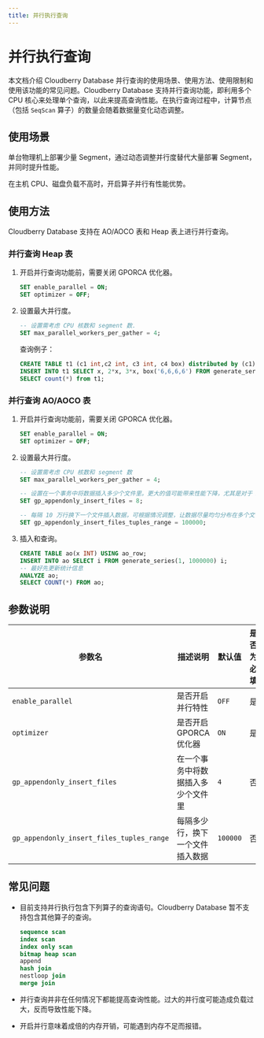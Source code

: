 ```yaml
---
title: 并行执行查询
---
```


# 并行执行查询

本文档介绍 Cloudberry Database 并行查询的使用场景、使用方法、使用限制和使用该功能的常见问题。Cloudberry Database 支持并行查询功能，即利用多个 CPU 核心来处理单个查询，以此来提高查询性能。在执行查询过程中，计算节点（包括 `SeqScan` 算子）的数量会随着数据量变化动态调整。

## 使用场景

单台物理机上部署少量 Segment，通过动态调整并行度替代大量部署 Segment，并同时提升性能。

在主机 CPU、磁盘负载不高时，开启算子并行有性能优势。

## 使用方法

Cloudberry Database 支持在 AO/AOCO 表和 Heap 表上进行并行查询。

### 并行查询 Heap 表

1. 开启并行查询功能前，需要关闭 GPORCA 优化器。

    ```sql
    SET enable_parallel = ON;
    SET optimizer = OFF;
    ```

2. 设置最大并行度。

    ```sql
    -- 设置需考虑 CPU 核数和 segment 数.
    SET max_parallel_workers_per_gather = 4;
    ```

    查询例子：

    ```sql
    CREATE TABLE t1 (c1 int,c2 int, c3 int, c4 box) distributed by (c1);
    INSERT INTO t1 SELECT x, 2*x, 3*x, box('6,6,6,6') FROM generate_series(1,1000000) AS x;
    SELECT count(*) from t1;
    ```

### 并行查询 AO/AOCO 表

1. 开启并行查询功能前，需要关闭 GPORCA 优化器。

    ```sql
    SET enable_parallel = ON;
    SET optimizer = OFF;
    ```

2. 设置最大并行度。

    ```sql
    -- 设置需考虑 CPU 核数和 segment 数
    SET max_parallel_workers_per_gather = 4;

    -- 设置在一个事务中将数据插入多少个文件里。更大的值可能带来性能下降，尤其是对于 AOCO 表。
    SET gp_appendonly_insert_files = 8;

    -- 每隔 10 万行换下一个文件插入数据，可根据情况调整，让数据尽量均匀分布在多个文件上。
    SET gp_appendonly_insert_files_tuples_range = 100000;
    ```

3. 插入和查询。

    ```sql
    CREATE TABLE ao(x INT) USING ao_row;
    INSERT INTO ao SELECT i FROM generate_series(1, 1000000) i;
    -- 最好先更新统计信息
    ANALYZE ao;
    SELECT COUNT(*) FROM ao;
    ```

## 参数说明

| 参数名                                    | 描述说明                           | 默认值   | 是否为必填 | 示例                                                      |
| ----------------------------------------- | ---------------------------------- | -------- | ---------- | --------------------------------------------------------- |
| `enable_parallel`                         | 是否开启并行特性                   | `OFF`    | 是         | `SET enable_parallel = ON;`                         |
| `optimizer`                               | 是否开启 GPORCA 优化器             | `ON`     | 是         | `SET optimizer = OFF;`                              |
| `gp_appendonly_insert_files`              | 在一个事务中将数据插入多少个文件里 | `4`      | 否         | `SET gp_appendonly_insert_files = 8;`                   |
| `gp_appendonly_insert_files_tuples_range` | 每隔多少行，换下一个文件插入数据   | `100000` | 否         | `SET gp_appendonly_insert_files_tuples_range = 100000;` |

## 常见问题

- 目前支持并行执行包含下列算子的查询语句。Cloudberry Database 暂不支持包含其他算子的查询。

    ```sql
    sequence scan
    index scan
    index only scan
    bitmap heap scan
    append
    hash join
    nestloop join
    merge join
    ```

- 并行查询并非在任何情况下都能提高查询性能。过大的并行度可能造成负载过大，反而导致性能下降。
- 开启并行意味着成倍的内存开销，可能遇到内存不足而报错。

<!-- ## 探索更多

[并行创建 AO/AOCO 表与刷新物化视图](...) -->
